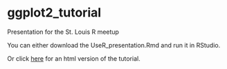 # ggplot2_tutorial
Presentation for the St. Louis  R meetup

You can either download the UseR_presentation.Rmd and run it in RStudio.

Or click [here](http://rpubs.com/apapiu/ggplot2_tutorial) for an html version of the tutorial.
